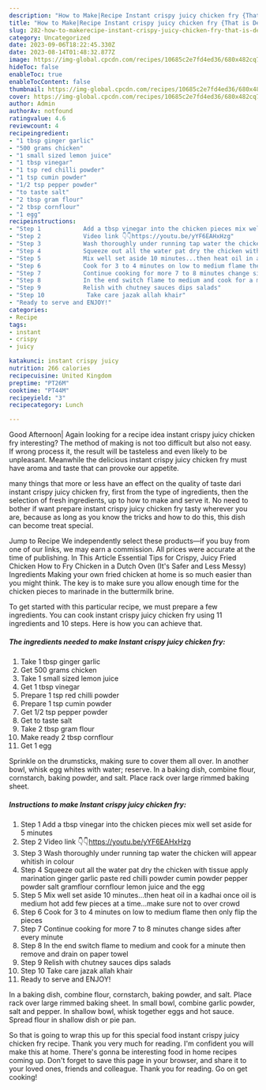 ```yaml
---
description: "How to Make|Recipe Instant crispy juicy chicken fry {That is Delicious"
title: "How to Make|Recipe Instant crispy juicy chicken fry {That is Delicious"
slug: 282-how-to-makerecipe-instant-crispy-juicy-chicken-fry-that-is-delicious
category: Uncategorized
date: 2023-09-06T18:22:45.330Z
date: 2023-08-14T01:48:32.877Z
image: https://img-global.cpcdn.com/recipes/10685c2e7fd4ed36/680x482cq70/instant-crispy-juicy-chicken-fry-recipe-main-photo.jpg
hideToc: false
enableToc: true
enableTocContent: false
thumbnail: https://img-global.cpcdn.com/recipes/10685c2e7fd4ed36/680x482cq70/instant-crispy-juicy-chicken-fry-recipe-main-photo.jpg
cover: https://img-global.cpcdn.com/recipes/10685c2e7fd4ed36/680x482cq70/instant-crispy-juicy-chicken-fry-recipe-main-photo.jpg
author: Admin
authorAv: notfound
ratingvalue: 4.6
reviewcount: 4
recipeingredient:
- "1 tbsp ginger garlic"
- "500 grams chicken"
- "1 small sized lemon juice"
- "1 tbsp vinegar"
- "1 tsp red chilli powder"
- "1 tsp cumin powder"
- "1/2 tsp pepper powder"
- "to taste salt"
- "2 tbsp gram flour"
- "2 tbsp cornflour"
- "1 egg"
recipeinstructions:
- "Step 1            Add a tbsp vinegar into the chicken pieces mix well set aside for 5 minutes"
- "Step 2            Video link 👇👇https://youtu.be/yYF6EAHxHzg"
- "Step 3            Wash thoroughly under running tap water the chicken will appear whitish in colour"
- "Step 4            Squeeze out all the water pat dry the chicken with tissue apply marination ginger garlic paste red chilli powder cumin powder pepper powder salt gramflour cornflour lemon juice and the egg"
- "Step 5            Mix well set aside 10 minutes...then heat oil in a kadhai once oil is medium hot add few pieces at a time...make sure not to over crowd"
- "Step 6            Cook for 3 to 4 minutes on low to medium flame then only flip the pieces"
- "Step 7            Continue cooking for more 7 to 8 minutes change sides after every minute"
- "Step 8            In the end switch flame to medium and cook for a minute then remove and drain on paper towel"
- "Step 9            Relish with chutney sauces dips salads"
- "Step 10            Take care jazak allah khair"
- "Ready to serve and ENJOY!"
categories:
- Recipe
tags:
- instant
- crispy
- juicy

katakunci: instant crispy juicy 
nutrition: 266 calories
recipecuisine: United Kingdom
preptime: "PT26M"
cooktime: "PT44M"
recipeyield: "3"
recipecategory: Lunch

---
```



Good Afternoon| Again looking for a recipe idea instant crispy juicy chicken fry interesting? The method of making is not too difficult but also not easy. If wrong process it, the result will be tasteless and even likely to be unpleasant. Meanwhile the delicious instant crispy juicy chicken fry must have aroma and taste that can provoke our appetite.






many things that more or less have an effect on the quality of taste dari instant crispy juicy chicken fry, first from the type of ingredients, then the selection of fresh ingredients, up to how to make and serve it. No need to bother if want prepare instant crispy juicy chicken fry tasty wherever you are, because as long as you know the tricks and how to do this, this dish can become treat  special.


Jump to Recipe We independently select these products—if you buy from one of our links, we may earn a commission. All prices were accurate at the time of publishing. In This Article Essential Tips for Crispy, Juicy Fried Chicken How to Fry Chicken in a Dutch Oven (It&#39;s Safer and Less Messy) Ingredients Making your own fried chicken at home is so much easier than you might think. The key is to make sure you allow enough time for the chicken pieces to marinade in the buttermilk brine.


To get started with this particular recipe, we must prepare a few ingredients. You can cook instant crispy juicy chicken fry using 11 ingredients and 10 steps. Here is how you can achieve that.

<!--inarticleads1-->

##### The ingredients needed to make Instant crispy juicy chicken fry:

1. Take 1 tbsp ginger garlic
1. Get 500 grams chicken
1. Take 1 small sized lemon juice
1. Get 1 tbsp vinegar
1. Prepare 1 tsp red chilli powder
1. Prepare 1 tsp cumin powder
1. Get 1/2 tsp pepper powder
1. Get to taste salt
1. Take 2 tbsp gram flour
1. Make ready 2 tbsp cornflour
1. Get 1 egg


Sprinkle on the drumsticks, making sure to cover them all over. In another bowl, whisk egg whites with water; reserve. In a baking dish, combine flour, cornstarch, baking powder, and salt. Place rack over large rimmed baking sheet. 

<!--inarticleads2-->

##### Instructions to make Instant crispy juicy chicken fry:

1. Step 1            Add a tbsp vinegar into the chicken pieces mix well set aside for 5 minutes
1. Step 2            Video link 👇👇https://youtu.be/yYF6EAHxHzg
1. Step 3            Wash thoroughly under running tap water the chicken will appear whitish in colour
1. Step 4            Squeeze out all the water pat dry the chicken with tissue apply marination ginger garlic paste red chilli powder cumin powder pepper powder salt gramflour cornflour lemon juice and the egg
1. Step 5            Mix well set aside 10 minutes...then heat oil in a kadhai once oil is medium hot add few pieces at a time...make sure not to over crowd
1. Step 6            Cook for 3 to 4 minutes on low to medium flame then only flip the pieces
1. Step 7            Continue cooking for more 7 to 8 minutes change sides after every minute
1. Step 8            In the end switch flame to medium and cook for a minute then remove and drain on paper towel
1. Step 9            Relish with chutney sauces dips salads
1. Step 10            Take care jazak allah khair
1. Ready to serve and ENJOY!

In a baking dish, combine flour, cornstarch, baking powder, and salt. Place rack over large rimmed baking sheet. In small bowl, combine garlic powder, salt and pepper. In shallow bowl, whisk together eggs and hot sauce. Spread flour in shallow dish or pie pan. 

So that is going to wrap this up for this special food instant crispy juicy chicken fry recipe. Thank you very much for reading. I'm confident you will make this at home. There's gonna be interesting food in home recipes coming up. Don't forget to save this page in your browser, and share it to your loved ones, friends and colleague. Thank you for reading. Go on get cooking!
